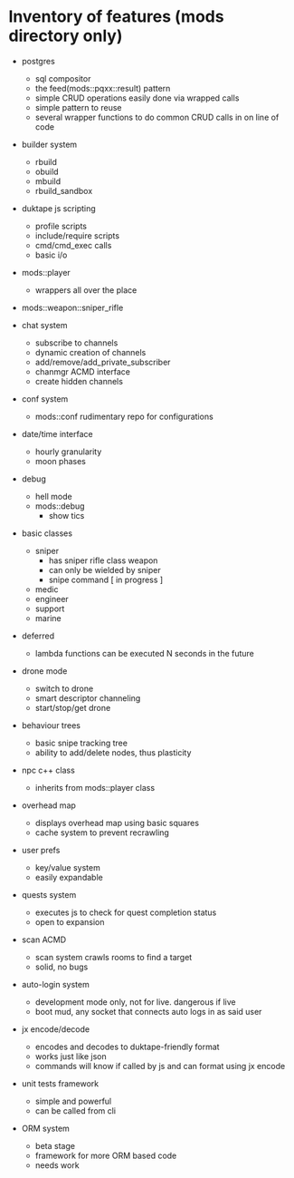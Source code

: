 # Inventory of features (mods directory only)

- postgres
	- sql compositor
	- the feed(mods::pqxx::result) pattern
	- simple CRUD operations easily done via wrapped calls
	- simple pattern to reuse
	- several wrapper functions to do common CRUD calls in on line of code


- builder system
	- rbuild
	- obuild
	- mbuild
	- rbuild\_sandbox

- duktape js scripting
	- profile scripts
	- include/require scripts
	- cmd/cmd\_exec calls
	- basic i/o

- mods::player
	- wrappers all over the place

- mods::weapon::sniper\_rifle

- chat system
	- subscribe to channels
	- dynamic creation of channels
	- add/remove/add\_private\_subscriber
	- chanmgr ACMD interface
	- create hidden channels

- conf system
	- mods::conf rudimentary repo for configurations

- date/time interface
	- hourly granularity
	- moon phases

- debug
	- hell mode
	- mods::debug 
		- show tics

- basic classes
	- sniper
		- has sniper rifle class weapon
		- can only be wielded by sniper
		- snipe command [ in progress ]
	- medic
	- engineer
	- support
	- marine

- deferred
	- lambda functions can be executed N seconds in the future

- drone mode
	- switch to drone 
	- smart descriptor channeling
	- start/stop/get drone

- behaviour trees
	- basic snipe tracking tree
	- ability to add/delete nodes, thus plasticity

- npc c++ class
	- inherits from mods::player class

- overhead map
	- displays overhead map using basic squares
	- cache system to prevent recrawling

- user prefs 
	- key/value system
	- easily expandable

- quests system
	- executes js to check for quest completion status
	- open to expansion

- scan ACMD
	- scan system crawls rooms to find a target
	- solid, no bugs

- auto-login system
	- development mode only, not for live. dangerous if live
	- boot mud, any socket that connects auto logs in as said user

- jx encode/decode
	- encodes and decodes to duktape-friendly format
	- works just like json
	- commands will know if called by js and can format using jx encode

- unit tests framework
	- simple and powerful
	- can be called from cli

- ORM system
	- beta stage
	- framework for more ORM based code
	- needs work



